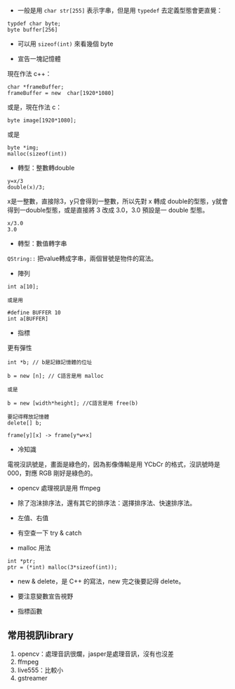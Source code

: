 - 一般是用 `char str[255]` 表示字串，但是用 `typedef` 去定義型態會更直覺：
```
typdef char byte;
byte buffer[256]
```


- 可以用 `sizeof(int)` 來看幾個 byte

- 宣告一塊記憶體

現在作法 c++：
```
char *frameBuffer;
frameBuffer = new  char[1920*1080]
```
或是，現在作法 c：
```
byte image[1920*1080];
```
或是
```
byte *img;
malloc(sizeof(int))
```

- 轉型：整數轉double
```
y=x/3
double(x)/3;
```
x是一整數，直接除3，y只會得到一整數，所以先對 x 轉成 double的型態，y就會得到一double型態，或是直接將 3 改成 3.0，3.0 預設是一 double 型態。
```
x/3.0
3.0
```
- 轉型：數值轉字串

`QString::` 把value轉成字串，兩個冒號是物件的寫法。

- 陣列

```
int a[10];

或是用

#define BUFFER 10
int a[BUFFER]

```
- 指標

更有彈性
```
int *b; // b是記錄記憶體的位址

b = new [n]; // C語言是用 malloc

或是

b = new [width*height]; //C語言是用 free(b)

要記得釋放記憶體
delete[] b;
```
`frame[y][x] -> frame[y*w+x]`

- 冷知識

電視沒訊號是，畫面是綠色的，因為影像傳輸是用 YCbCr 的格式，沒訊號時是 000，對應 RGB 剛好是綠色的。

- opencv 處理視訊是用 ffmpeg

- 除了泡沬排序法，還有其它的排序法：選擇排序法、快速排序法。

- 左值、右值

- 有空查一下 try & catch

- malloc 用法

```
int *ptr;
ptr = (*int) malloc(3*sizeof(int));
```

- new & delete，是 C++ 的寫法，new 完之後要記得 delete。

- 要注意變數宣告視野

- 指標函數

## 常用視訊library
1. opencv：處理音訊很爛，jasper是處理音訊，沒有也沒差
1. ffmpeg
1. live555：比較小
1. gstreamer